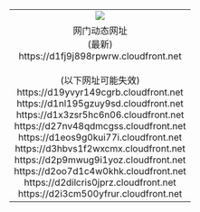 ﻿<table>
  <tr></tr>
  <tr><td colspan=2 align=center><img src="https://d1fj9j898rpwrw.cloudfront.net/Up/oGate.jpg" /></td></tr>
  <tr><td colspan=2 align=center>网门动态网址<br/>(最新)
<br>https://d1fj9j898rpwrw.cloudfront.net
<br/><br/>(以下网址可能失效)
<br>https://d19yvyr149cgrb.cloudfront.net
<br>https://d1nl195gzuy9sd.cloudfront.net
<br>https://d1x3zsr5hc6n06.cloudfront.net
<br>https://d27nv48qdmcgss.cloudfront.net
<br>https://d1eos9g0kui77i.cloudfront.net
<br>https://d3hbvs1f2wxcmx.cloudfront.net
<br>https://d2p9mwug9i1yoz.cloudfront.net
<br>https://d2oo7d1c4w0khk.cloudfront.net
<br>https://d2dilcris0jprz.cloudfront.net
<br>https://d2i3cm500yfrur.cloudfront.net
    </td>
  </tr>
</table>
